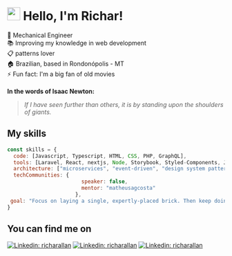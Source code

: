 # <img src="https://media.giphy.com/media/hvRJCLFzcasrR4ia7z/giphy.gif" width="30px"> Hello, I'm Richar!

👷 Mechanical Engineer <br>
📚 Improving my knowledge in web development <br>
📋 patterns lover <br>
🏠 Brazilian, based in Rondonópolis - MT <br>
⚡ Fun fact: I'm a big fan of old movies <br>
<br>
**In the words of Isaac Newton:**
>*If I have seen further than others, it is by standing upon the shoulders of giants.*

## My skills

```javascript
const skills = {
  code: [Javascript, Typescript, HTML, CSS, PHP, GraphQL],
  tools: [Laravel, React, nextjs, Node, Storybook, Styled-Components, Jest, Strapi, Cypress, Testing Library],
  architecture: ["microservices", "event-driven", "design system pattern"],
  techCommunities: {
                        speaker: false,
                        mentor: "matheusagcosta"
                      },
 goal: "Focus on laying a single, expertly-placed brick. Then keep doing that, every day"
}
```

## You can find me on

[![Linkedin: richarallan](https://img.shields.io/badge/-RicharAllan-white?style=flat-square&logo=twitter&logoColor=Blue&link=https://www.twitter.com/richarallan)](https://www.twitter.com/richarallan)
[![Linkedin: richarallan](https://img.shields.io/badge/-RicharAllan-blue?style=flat-square&logo=Linkedin&logoColor=white&link=https://www.linkedin.com/in/richarallan/)](https://www.linkedin.com/in/richarallan/)
[![Linkedin: richarallan](https://img.shields.io/badge/-RicharAllan-black?style=flat-square&logo=Spotify&logoColor=green&link=https://open.spotify.com/user/richarallanm)](https://open.spotify.com/user/richarallanm)

<!--
**richarallan/richarallan** is a ✨ _special_ ✨ repository because its `README.md` (this file) appears on your GitHub profile.
github readme inspirations
https://awesomegithubprofile.tech/
https://github.com/abhisheknaiidu/abhisheknaiidu/blob/master/README.md

Here are some ideas to get you started:

- 🔭 I’m currently working on ...
- 🌱 I’m currently learning ...
- 👯 I’m looking to collaborate on ...
- 🤔 I’m looking for help with ...
- 💬 Ask me about ...
- 📫 How to reach me: ...
- 😄 Pronouns: ...
- ⚡ Fun fact: ...
-->
